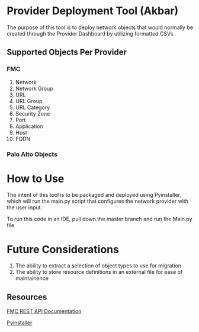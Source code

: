 # Provider Deployment Tool (Akbar)
The purpose of this tool is to deploy network objects that would normally be created through the Provider Dashboard by utilizing formatted CSVs.

## Supported Objects Per Provider
### FMC
1. Network
2. Network Group
3. URL
4. URL Group
5. URL Category
6. Security Zone
7. Port
8. Application
9. Host
10. FQDN

### Palo Alto Objects

# How to Use
The intent of this tool is to be packaged and deployed using Pyinstaller, which will run the main.py script that configures the network provider with the user input.

To run this code in an IDE, pull down the master branch and run the Main.py file

# Future Considerations
1. The ability to extract a selection of object types to use for migration
2. The ability to store resource definitions in an external file for ease of maintainence

## Resources
[FMC REST API Documentation](https://www.cisco.com/c/en/us/td/docs/security/firepower/620/api/REST/Firepower_Management_Center_REST_API_Quick_Start_Guide_620/Objects_in_the_REST_API.html)

[Pyinstaller](https://pyinstaller.org/en/stable/)
